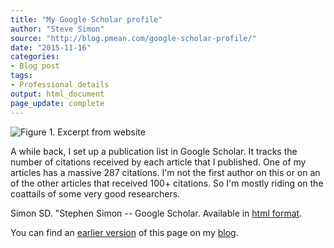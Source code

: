 ```yaml
---
title: "My Google Scholar profile"
author: "Steve Simon"
source: "http://blog.pmean.com/google-scholar-profile/"
date: "2015-11-16"
categories:
- Blog post
tags:
- Professional details
output: html_document
page_update: complete
---
```


![Figure 1. Excerpt from website](http://www.pmean.com/new-images/15/google-scholar-profile01.png)

<div class="notes">

A while back, I set up a publication list in Google Scholar. It tracks the number of citations received by each article that I published. One of my articles has a massive 287 citations. I'm not the first author on this or on an of the other articles that received 100+ citations. So I'm mostly riding on the coattails of some very good researchers.

Simon SD. "Stephen Simon -- Google Scholar. Available in [html format][goo1].

You can find an [earlier version][sim1] of this page on my [blog][sim2].

[sim1]: http://blog.pmean.com/google-scholar-profile/
[sim2]: http://blog.pmean.com

[goo1]: https://scholar.google.com/citations?hl=en&user=H1vkU3cAAAAJ

</div>


